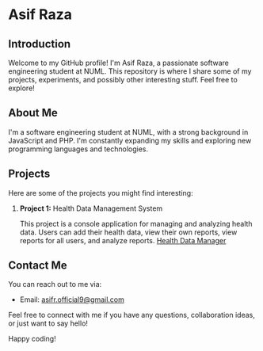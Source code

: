 # Asif Raza

## Introduction
Welcome to my GitHub profile! I'm Asif Raza, a passionate software engineering student at NUML. This repository is where I share some of my projects, experiments, and possibly other interesting stuff. Feel free to explore!

## About Me
I'm a software engineering student at NUML, with a strong background in JavaScript and PHP. I'm constantly expanding my skills and exploring new programming languages and technologies.

## Projects
Here are some of the projects you might find interesting:

1. **Project 1:** Health Data Management System

   This project is a console application for managing and analyzing health data. Users can add their health data, view their own reports, view reports for all users, and analyze reports. [Health Data Manager](https://github.com/itx-asif/Health-Data-Manager)

## Contact Me
You can reach out to me via:

- Email: asifr.official9@gmail.com

Feel free to connect with me if you have any questions, collaboration ideas, or just want to say hello!

Happy coding!
